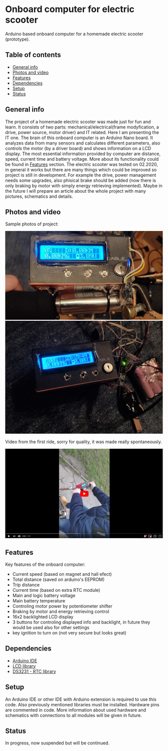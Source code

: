 # Onboard computer for electric scooter
 Arduino based onboard computer for a homemade electric scooter (prototype).

## Table of contents
* [General info](#general-info)
* [Photos and video](#photos-and-videos)
* [Features](#features)
* [Dependencies](#dependencies)
* [Setup](#setup)
* [Status](#status)


## General info
The project of a homemade electric scooter was made just for fun and learn. It consists of two parts: mechanical/electrical(frame modyfication, a drive, power source, motor driver) and IT related. Here I am presenting the IT one. The brain of this onboard computer is an Arduino Nano board. It analyzes data from many sensors and calculates different parameters, also controls the motor (by a driver board) and shows information on a LCD display. The most essential information provided by computer are distance, speed, current time and battery voltage. More about its functionality could be found in [Features](#features) section. The electric scooter was tested on 02.2020, in general it works but there are many things which could be improved so project is still in development. For example the drive, power management needs some upgrades, also phisical brake should be added (now there is only braking by motor with simply energy retrieving implemented). Maybe in the future I will prepare an article about the whole project with many pictures, schematics and details.  

## Photos and video
Sample photos of project:

<img src="images/img1.jpg" width = 700>
<img src="images/img2.jpg" width = 700>

Video from the first ride, sorry for quality, it was made really spontaneously.

[<img src="images/yt_thumbnail.jpg" width = 700>](http://www.youtube.com/watch?v=bLsYG901Pvs "Homemade electric scooter - first ride")

## Features
Key features of the onboard computer:
* Current speed (based on magnet and hall efect)
* Total distance (saved on arduino's EEPROM)
* Trip distance
* Current time (based on extra RTC module)
* Main and logic battery voltage
* Main battery temperature
* Controling motor power by potentiometer shifter
* Braking by motor and energy retrieving control
* 16x2 backlighted LCD display 
* 3 buttons for controling displayed info and backlight, in future they would be used also for other settings
* key ignition to turn on (not very secure but looks great)


## Dependencies
- [Arduino IDE](https://www.arduino.cc/en/software)
- [LCD library](https://github.com/fmalpartida/New-LiquidCrystal)
- [DS3231 - RTC library](http://www.rinkydinkelectronics.com/library.php?id=73)


## Setup
An Arduino IDE or other IDE with Arduino extension is required to use this code. Also previously mentioned libraries must be installed. Hardware pins are commented in code. More information about used hardware and schematics with connections to all modules will be given in future.

## Status
In progress, now suspended but will be continued.

